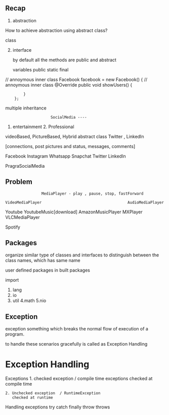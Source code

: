 ## Recap 


1. abstraction

  How to achieve abstraction using abstract class?

   class 


2. interface 

    by default all the methods are 
    public and abstract 

    variables
    public static final 




// annoymous inner class
Facebook facebook = new Facebook() {
// annoymous inner class
@Override
public void showUsers() {

            }
        };



multiple inheritance 

                        SocialMedia ---- 
1. entertainment                            2. Professional

videoBased,   PictureBased,  Hybrid             abstract class Twitter   , LinkedIn


[connections, post pictures and status, messages, comments]


Facebook             Instagram              Whatsapp        Snapchat
Twitter             LinkedIn
 
PragraSocialMedia




## Problem 

                    MediaPlayer - play , pause, stop, fastForward

    VideoMediaPlayer                                      AudioMediaPlayer

Youtube    YoutubeMusic[download]         AmazonMusicPlayer   MXPlayer VLCMediaPlayer


Spotify




## Packages

organize similar type of classes and interfaces
to distinguish between the class names, which has same name


user defined packages 
in built packages

import 

1. lang
2. io
3. util
4.math
5.nio




## Exception 
exception something which breaks the normal flow of execution of a program.

to handle these scenarios gracefully is called as Exception Handling

# Exception Handling

Exceptions 
    1. checked exception   / compile time exceptions
        checked at compile time
    
    2. Unchecked exception  / RuntimeException
       checked at runtime

Handling exceptions
try 
catch 
finally 
throw 
throws





















